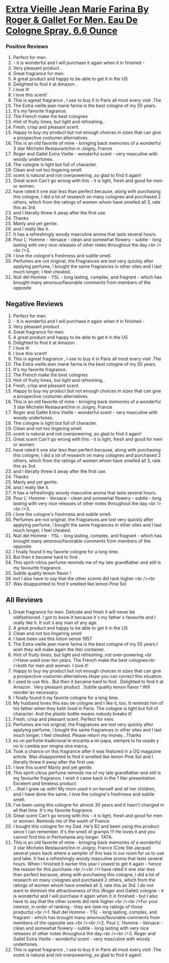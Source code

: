# [Extra Vieille Jean Marie Farina By Roger &amp; Gallet For Men. Eau De Cologne Spray, 6.6 Ounce](https://products.checkmycream.com/products/Extra-Vieille-Jean-Marie-Farina-By-Roger-and-Gallet-For-Men.-Eau-De-Cologne-Spray-6.6-Ounce.html)

### Positive Reviews

<ol>
      <li>Perfect for men.</li>
      <li>- it is wonderful and I will purchase it again when it in finished -</li>
      <li>Very pleasant product .</li>
      <li>Great fragrance for men.</li>
      <li>A great product and happy to be able to get it in the US</li>
      <li>Delighted to find it at Amazon .</li>
      <li>I love it!</li>
      <li>I love this scent!</li>
      <li>This is agreat fragrance , I use to buy it in Paris all most every visit .The</li>
      <li>The Extra vieille jean marie farina is the best cologne of my 55 years.</li>
      <li>It&#x27;s my favorite fragrance.</li>
      <li>The French make the best colognes</li>
      <li>Hint of fruity limes, but light and refreshing..</li>
      <li>Fresh, crisp and pleasant scent.</li>
      <li>Happy to buy my product but not enough choices in sizes that can give a prospective costumer.alternatives.</li>
      <li>This is an old favorite of mine - bringing back memories of a wonderful 3 star Michelin Restaurant/Inn in Joigny, France</li>
      <li>Roger and Gallet Extra Vieille - wonderful scent - very masculine with woody undertones.</li>
      <li>The cologne is light but full of character.  </li>
      <li>Clean and not too lingering smell</li>
      <li>scent is natural and not overpowering ,so glad to find it again!</li>
      <li>Great scent Can&#x27;t go wrong with this - it is light, fresh and good for men or women.</li>
      <li>have rated it one star less than perfect because, along with purchasing this cologne, I did a lot of research on many colognes and purchased 2 others, which from the ratings of women whom have smelled all 3, rate this as 3rd.  </li>
      <li>and I literally threw it away after the first use.</li>
      <li>Thanks</li>
      <li>Manly and yet gentle.</li>
      <li>and I really like it.</li>
      <li>It has a refreshingly woody masculine aroma that lasts several hours.  </li>
      <li>Pour L&#x27; Homme - Versace - clean and somewhat flowery - subtle - long lasting with very nice releases of other notes throughout the day.&lt;br /&gt;&lt;br /&gt;3.</li>
      <li>I love the cologne&#x27;s freshness and subtle smell.</li>
      <li>Perfumes are not original, the Fragrances are lost very quickly after applying perfume, I bought the same fragrances in other sites and I last much longer, I feel cheated.</li>
      <li>Nuit del Homme - YSL - long lasting, complex, and fragrant - which has brought many amorous/favorable comments from members of the opposite</li>
</ol>


<h2>Negative Reviews</h2>
<ol>
<li> Perfect for men.</li>
<li> - it is wonderful and I will purchase it again when it in finished -</li>
<li> Very pleasant product .</li>
<li> Great fragrance for men.</li>
<li> A great product and happy to be able to get it in the US</li>
<li> Delighted to find it at Amazon .</li>
<li> I love it!</li>
<li> I love this scent!</li>
<li> This is agreat fragrance , I use to buy it in Paris all most every visit .The</li>
<li> The Extra vieille jean marie farina is the best cologne of my 55 years.</li>
<li> It&#x27;s my favorite fragrance.</li>
<li> The French make the best colognes</li>
<li> Hint of fruity limes, but light and refreshing..</li>
<li> Fresh, crisp and pleasant scent.</li>
<li> Happy to buy my product but not enough choices in sizes that can give a prospective costumer.alternatives.</li>
<li> This is an old favorite of mine - bringing back memories of a wonderful 3 star Michelin Restaurant/Inn in Joigny, France</li>
<li> Roger and Gallet Extra Vieille - wonderful scent - very masculine with woody undertones.</li>
<li> The cologne is light but full of character.  </li>
<li> Clean and not too lingering smell</li>
<li> scent is natural and not overpowering ,so glad to find it again!</li>
<li> Great scent Can&#x27;t go wrong with this - it is light, fresh and good for men or women.</li>
<li> have rated it one star less than perfect because, along with purchasing this cologne, I did a lot of research on many colognes and purchased 2 others, which from the ratings of women whom have smelled all 3, rate this as 3rd.  </li>
<li> and I literally threw it away after the first use.</li>
<li> Thanks</li>
<li> Manly and yet gentle.</li>
<li> and I really like it.</li>
<li> It has a refreshingly woody masculine aroma that lasts several hours.  </li>
<li> Pour L&#x27; Homme - Versace - clean and somewhat flowery - subtle - long lasting with very nice releases of other notes throughout the day.&lt;br /&gt;&lt;br /&gt;3.</li>
<li> I love the cologne&#x27;s freshness and subtle smell.</li>
<li> Perfumes are not original, the Fragrances are lost very quickly after applying perfume, I bought the same fragrances in other sites and I last much longer, I feel cheated.</li>
<li> Nuit del Homme - YSL - long lasting, complex, and fragrant - which has brought many amorous/favorable comments from members of the opposite</li>
<li> I finally found it my favorte cologne for a  long time.</li>
<li> But then it became hard to find .</li>
<li> This spirit-citrus perfume reminds me of my late grandfather and still is my favourite fragrance.</li>
<li> Subtle quality lemon flavor !</li>
<li> but I also have to say that the other scents did rank higher.&lt;br /&gt;&lt;br</li>
<li> Was disappointed to find it smelled like lemon Pine Sol</li>
</ol>

<h2>All Reviews</h2>

<ol>
    <li> Great fragrance for men. Delicate and fresh it will never be oldfashioned. I got to know it because it´s my father´s favourite and I really like it. It suit´s any man of any age.</li>
    <li> A great product and happy to be able to get it in the US</li>
    <li> Clean and not too lingering smell</li>
    <li> I have been use this lotion sense 1957</li>
    <li> The Extra vieille jean marie farina is the best cologne of my 55 years.I wish they will make again the liter container.</li>
    <li> Hint of fruity limes, but light and refreshing..not over-powering.&lt;br /&gt;Have used over ten years. The French make the best colognes&lt;br /&gt;both for men and women. I love it!</li>
    <li> Happy to buy my product but not enough choices in sizes that can give a prospective costumer.alternatives.Hope you can correct this situation.</li>
    <li> I used to use this . But then it became hard to find . Delighted to find it at Amazon . Very pleasant product . Subtle quality lemon flavor ! Will reorder as necessary.</li>
    <li> I finally found it my favorte cologne for a  long time.</li>
    <li> My husband loves this eau de cologne and I like it, too.  It reminds him of his father when they both lived in Paris.  The cologne is light but full of character.  And the plastic bottle means nobody breaks it!</li>
    <li> Fresh, crisp and pleasant scent. Perfect for men.</li>
    <li> Perfumes are not original, the Fragrances are lost very quickly after applying perfume, I bought the same fragrances in other sites and I last much longer, I feel cheated. Please return my money...Thanks</li>
    <li> es un perfume tradicional le encanta a mi papa, siempre lo ha usado y no lo cambia por ningna otra marca,</li>
    <li> Took a chance on this fragrance after it was featured in a GQ magazine article. Was disappointed to find it smelled like lemon Pine Sol and I literally threw it away after the first use.</li>
    <li> I love this scent! Manly and yet gentle.</li>
    <li> This spirit-citrus perfume reminds me of my late grandfather and still is my favourite fragrance. I wish it came back in the 1 liter presentation. Excelent and timeless product.</li>
    <li> ...that I grew up with! My mom used it on herself and all her children, and I have done the same. I love the cologne&#x27;s freshness and subtle smell.</li>
    <li> I&#x27;ve been using this cologne for almost 30 years and it hasn&#x27;t changed in all that time. It&#x27;s my favorite fragrance.</li>
    <li> Great scent Can&#x27;t go wrong with this - it is light, fresh and good for men or women. Reminds me of the south of France.</li>
    <li> I bought this cologne for my Dad. He&#x27;s 82 and been using this product since I can remember. It&#x27;s the smell of gramps !!! He loves it and you cannot find this in Perfumania any longer. TATA.</li>
    <li> This is an old favorite of mine - bringing back memories of a wonderful 3 star Michelin Restaurant/Inn in Joigny, France (Cote Ste Jacque) several years back where a sampler of this was in our room for us to use and take.  It has a refreshingly woody masculine aroma that lasts several hours.  When I finished it earlier this year I vowed to get it again - hence the reason for this purchase.&lt;br /&gt;&lt;br /&gt;I have rated it one star less than perfect because, along with purchasing this cologne, I did a lot of research on many colognes and purchased 2 others, which from the ratings of women whom have smelled all 3, rate this as 3rd.  I do not want to diminish the attractiveness of this (Roger and Gallet) cologne - it is wonderful and I will purchase it again when it in finished - but I also have to say that the other scents did rank higher.&lt;br /&gt;&lt;br /&gt;For your interest, in order of ranking - they are (see my ratings of those products):&lt;br /&gt;1. Nuit del Homme - YSL - long lasting, complex, and fragrant - which has brought many amorous/favorable comments from members of the opposite sex.&lt;br /&gt;&lt;br /&gt;2. Pour L&#x27; Homme - Versace - clean and somewhat flowery - subtle - long lasting with very nice releases of other notes throughout the day.&lt;br /&gt;&lt;br /&gt;3. Roger and Gallet Extra Vieille - wonderful scent - very masculine with woody undertones.</li>
    <li> This is agreat fragrance , I use to buy it in Paris all most every visit .The scent is natural and not overpowering ,so glad to find it again!</li>
</ol>




